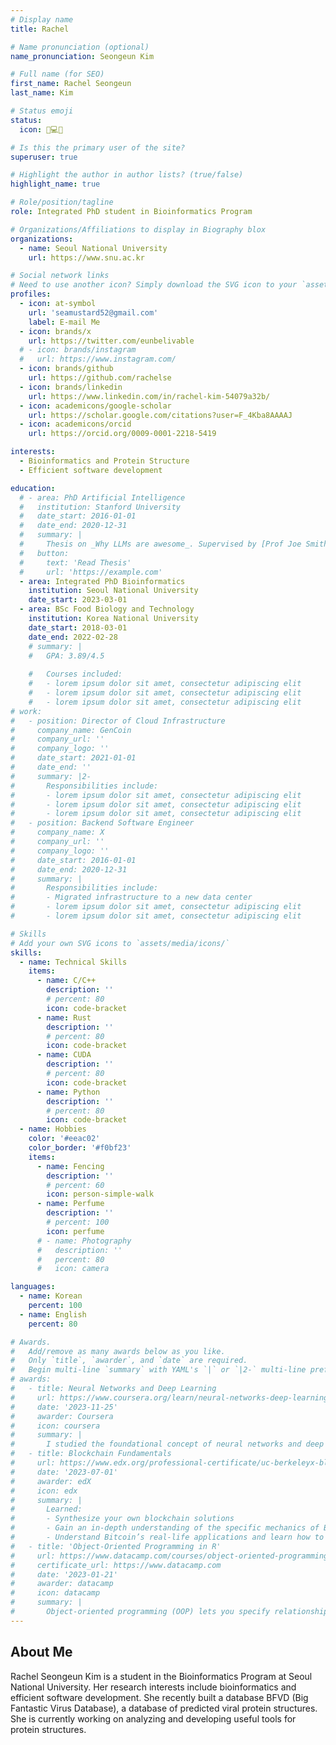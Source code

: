 ```yaml
---
# Display name
title: Rachel

# Name pronunciation (optional)
name_pronunciation: Seongeun Kim

# Full name (for SEO)
first_name: Rachel Seongeun
last_name: Kim

# Status emoji
status:
  icon: 🧬💻🤺

# Is this the primary user of the site?
superuser: true

# Highlight the author in author lists? (true/false)
highlight_name: true

# Role/position/tagline
role: Integrated PhD student in Bioinformatics Program

# Organizations/Affiliations to display in Biography blox
organizations:
  - name: Seoul National University
    url: https://www.snu.ac.kr

# Social network links
# Need to use another icon? Simply download the SVG icon to your `assets/media/icons/` folder.
profiles:
  - icon: at-symbol
    url: 'seamustard52@gmail.com'
    label: E-mail Me
  - icon: brands/x
    url: https://twitter.com/eunbelivable
  # - icon: brands/instagram
  #   url: https://www.instagram.com/
  - icon: brands/github
    url: https://github.com/rachelse
  - icon: brands/linkedin
    url: https://www.linkedin.com/in/rachel-kim-54079a32b/
  - icon: academicons/google-scholar
    url: https://scholar.google.com/citations?user=F_4Kba8AAAAJ
  - icon: academicons/orcid
    url: https://orcid.org/0009-0001-2218-5419

interests:
  - Bioinformatics and Protein Structure
  - Efficient software development

education:
  # - area: PhD Artificial Intelligence
  #   institution: Stanford University
  #   date_start: 2016-01-01
  #   date_end: 2020-12-31
  #   summary: |
  #     Thesis on _Why LLMs are awesome_. Supervised by [Prof Joe Smith](https://example.com). Presented papers at 5 IEEE conferences with the contributions being published in 2 Springer journals.
  #   button:
  #     text: 'Read Thesis'
  #     url: 'https://example.com'
  - area: Integrated PhD Bioinformatics
    institution: Seoul National University
    date_start: 2023-03-01
  - area: BSc Food Biology and Technology
    institution: Korea National University
    date_start: 2018-03-01
    date_end: 2022-02-28
    # summary: |
    #   GPA: 3.89/4.5
      
    #   Courses included:
    #   - lorem ipsum dolor sit amet, consectetur adipiscing elit
    #   - lorem ipsum dolor sit amet, consectetur adipiscing elit
    #   - lorem ipsum dolor sit amet, consectetur adipiscing elit
# work:
#   - position: Director of Cloud Infrastructure
#     company_name: GenCoin
#     company_url: ''
#     company_logo: ''
#     date_start: 2021-01-01
#     date_end: ''
#     summary: |2-
#       Responsibilities include:
#       - lorem ipsum dolor sit amet, consectetur adipiscing elit
#       - lorem ipsum dolor sit amet, consectetur adipiscing elit
#       - lorem ipsum dolor sit amet, consectetur adipiscing elit
#   - position: Backend Software Engineer
#     company_name: X
#     company_url: ''
#     company_logo: ''
#     date_start: 2016-01-01
#     date_end: 2020-12-31
#     summary: |
#       Responsibilities include:
#       - Migrated infrastructure to a new data center
#       - lorem ipsum dolor sit amet, consectetur adipiscing elit
#       - lorem ipsum dolor sit amet, consectetur adipiscing elit

# Skills
# Add your own SVG icons to `assets/media/icons/`
skills:
  - name: Technical Skills
    items:
      - name: C/C++
        description: ''
        # percent: 80
        icon: code-bracket
      - name: Rust
        description: ''
        # percent: 80
        icon: code-bracket
      - name: CUDA
        description: ''
        # percent: 80
        icon: code-bracket     
      - name: Python
        description: ''
        # percent: 80
        icon: code-bracket   
  - name: Hobbies
    color: '#eeac02'
    color_border: '#f0bf23'
    items:
      - name: Fencing
        description: ''
        # percent: 60
        icon: person-simple-walk
      - name: Perfume
        description: ''
        # percent: 100
        icon: perfume
      # - name: Photography
      #   description: ''
      #   percent: 80
      #   icon: camera

languages:
  - name: Korean
    percent: 100
  - name: English
    percent: 80

# Awards.
#   Add/remove as many awards below as you like.
#   Only `title`, `awarder`, and `date` are required.
#   Begin multi-line `summary` with YAML's `|` or `|2-` multi-line prefix and indent 2 spaces below.
# awards:
#   - title: Neural Networks and Deep Learning
#     url: https://www.coursera.org/learn/neural-networks-deep-learning
#     date: '2023-11-25'
#     awarder: Coursera
#     icon: coursera
#     summary: |
#       I studied the foundational concept of neural networks and deep learning. By the end, I was familiar with the significant technological trends driving the rise of deep learning; build, train, and apply fully connected deep neural networks; implement efficient (vectorized) neural networks; identify key parameters in a neural network’s architecture; and apply deep learning to your own applications.
#   - title: Blockchain Fundamentals
#     url: https://www.edx.org/professional-certificate/uc-berkeleyx-blockchain-fundamentals
#     date: '2023-07-01'
#     awarder: edX
#     icon: edx
#     summary: |
#       Learned:
#       - Synthesize your own blockchain solutions
#       - Gain an in-depth understanding of the specific mechanics of Bitcoin
#       - Understand Bitcoin’s real-life applications and learn how to attack and destroy Bitcoin, Ethereum, smart contracts and Dapps, and alternatives to Bitcoin’s Proof-of-Work consensus algorithm
#   - title: 'Object-Oriented Programming in R'
#     url: https://www.datacamp.com/courses/object-oriented-programming-with-s3-and-r6-in-r
#     certificate_url: https://www.datacamp.com
#     date: '2023-01-21'
#     awarder: datacamp
#     icon: datacamp
#     summary: |
#       Object-oriented programming (OOP) lets you specify relationships between functions and the objects that they can act on, helping you manage complexity in your code. This is an intermediate level course, providing an introduction to OOP, using the S3 and R6 systems. S3 is a great day-to-day R programming tool that simplifies some of the functions that you write. R6 is especially useful for industry-specific analyses, working with web APIs, and building GUIs.
---
```


## About Me

Rachel Seongeun Kim is a student in the Bioinformatics Program at Seoul National University. Her research interests include bioinformatics and efficient software development. She recently built a database BFVD (Big Fantastic Virus Database), a database of predicted viral protein structures. She is currently working on analyzing and developing useful tools for protein structures.